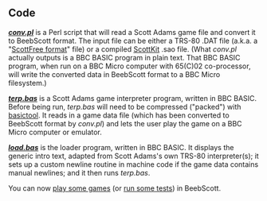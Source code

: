 ## Code

[***conv.pl***](https://github.com/ahope1/BeebScott/tree/main/code/conv.pl) is a Perl script that will read a Scott Adams game file and convert it to BeebScott format. The input file can be either a TRS-80 .DAT file (a.k.a. a "[ScottFree format](https://www.ifarchive.org/indexes/if-archive/scott-adams/games/scottfree/)" file) or a compiled [ScottKit](https://github.com/MikeTaylor/scottkit) .sao file. (What *conv.pl* actually outputs is a BBC BASIC program in plain text. That BBC BASIC program, when run on a BBC Micro computer with 65(C)02 co-processor, will write the converted data in BeebScott format to a BBC Micro filesystem.)

[***terp.bas***](https://github.com/ahope1/BeebScott/tree/main/code/terp.bas) is a Scott Adams game interpreter program, written in BBC BASIC. Before being run, *terp.bas* will need to be compressed ("packed") with [basictool](https://github.com/ZornsLemma/basictool). It reads in a game data file (which has been converted to BeebScott format by *conv.pl*)  and lets the user play the game on a BBC Micro computer or emulator. 

[***load.bas***](https://github.com/ahope1/BeebScott/tree/main/code/load.bas) is the loader program, written in BBC BASIC. It displays the generic intro text, adapted from Scott Adams's own TRS-80 interpreter(s); it sets up a custom newline routine in machine code if the game data contains manual newlines; and it then runs *terp.bas*. 

You can now [play some games](https://github.com/ahope1/BeebScott/tree/main/games) (or [run some tests](http://bbcmicro.co.uk//jsbeeb/play.php?autoboot&disc=https://raw.githubusercontent.com/ahope1/BeebScott/master/test/cases.ssd)) in BeebScott.
